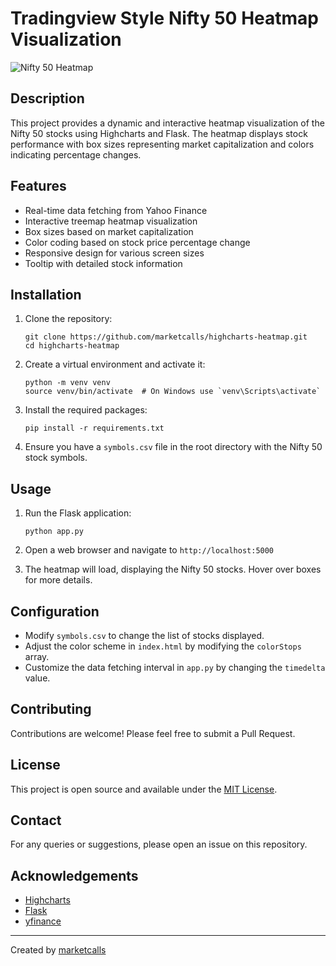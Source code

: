 # Tradingview Style Nifty 50 Heatmap Visualization

![Nifty 50 Heatmap](https://your-image-url-here.com)

## Description

This project provides a dynamic and interactive heatmap visualization of the Nifty 50 stocks using Highcharts and Flask. The heatmap displays stock performance with box sizes representing market capitalization and colors indicating percentage changes.

## Features

- Real-time data fetching from Yahoo Finance
- Interactive treemap heatmap visualization
- Box sizes based on market capitalization
- Color coding based on stock price percentage change
- Responsive design for various screen sizes
- Tooltip with detailed stock information

## Installation

1. Clone the repository:
   ```
   git clone https://github.com/marketcalls/highcharts-heatmap.git
   cd highcharts-heatmap
   ```

2. Create a virtual environment and activate it:
   ```
   python -m venv venv
   source venv/bin/activate  # On Windows use `venv\Scripts\activate`
   ```

3. Install the required packages:
   ```
   pip install -r requirements.txt
   ```

4. Ensure you have a `symbols.csv` file in the root directory with the Nifty 50 stock symbols.

## Usage

1. Run the Flask application:
   ```
   python app.py
   ```

2. Open a web browser and navigate to `http://localhost:5000`

3. The heatmap will load, displaying the Nifty 50 stocks. Hover over boxes for more details.

## Configuration

- Modify `symbols.csv` to change the list of stocks displayed.
- Adjust the color scheme in `index.html` by modifying the `colorStops` array.
- Customize the data fetching interval in `app.py` by changing the `timedelta` value.

## Contributing

Contributions are welcome! Please feel free to submit a Pull Request.

## License

This project is open source and available under the [MIT License](LICENSE).

## Contact

For any queries or suggestions, please open an issue on this repository.

## Acknowledgements

- [Highcharts](https://www.highcharts.com/)
- [Flask](https://flask.palletsprojects.com/)
- [yfinance](https://github.com/ranaroussi/yfinance)

---

Created by [marketcalls](https://github.com/marketcalls)
